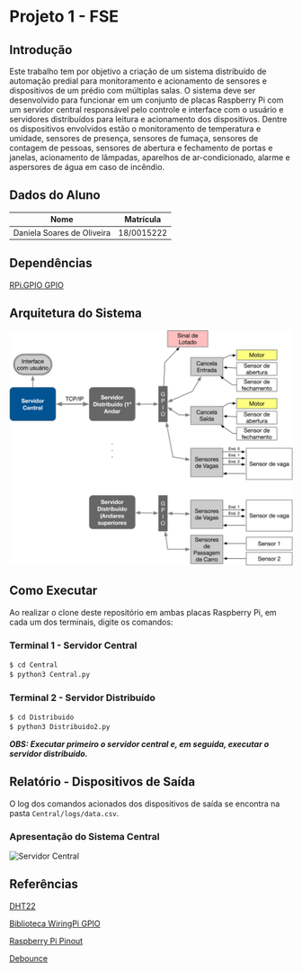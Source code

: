 # Projeto 1 - FSE

## Introdução

Este trabalho tem por objetivo a criação de um sistema distribuído de automação predial para monitoramento e acionamento de sensores e dispositivos de um prédio com múltiplas salas. O sistema deve ser desenvolvido para funcionar em um conjunto de placas Raspberry Pi com um servidor central responsável pelo controle e interface com o usuário e servidores distribuídos para leitura e acionamento dos dispositivos. Dentre os dispositivos envolvidos estão o monitoramento de temperatura e umidade, sensores de presença, sensores de fumaça, sensores de contagem de pessoas, sensores de abertura e fechamento de portas e janelas, acionamento de lâmpadas, aparelhos de ar-condicionado, alarme e aspersores de água em caso de incêndio.

## Dados do Aluno

| Nome                          | Matrícula  |
| ----------------------------- | ---------- |
| Daniela Soares de Oliveira | 18/0015222 |

## Dependências

[RPi.GPIO GPIO](https://pypi.org/project/RPi.GPIO/)



## Arquitetura do Sistema

![Arquitetura](assets/arquitetura_sistema_estacionamento.png)


## Como Executar

Ao realizar o clone deste repositório em ambas placas Raspberry Pi, em cada um dos terminais, digite os comandos:

### Terminal 1 - Servidor Central

```bash
$ cd Central
$ python3 Central.py
```

### Terminal 2 - Servidor Distribuído

```bash
$ cd Distribuido
$ python3 Distribuido2.py
```

**_OBS: Executar primeiro o servidor central e, em seguida, executar o servidor distribuído._**

## Relatório - Dispositivos de Saída

O log dos comandos acionados dos dispositivos de saída se encontra na pasta `Central/logs/data.csv`.

### Apresentação do Sistema Central

![Servidor Central](assets/menu.png)

## Referências

[DHT22](https://github.com/nebulx29/dht22)

[Biblioteca WiringPi GPIO](http://wiringpi.com/)

[Raspberry Pi Pinout](https://pinout.xyz/)

[Debounce](https://www.filipeflop.com/blog/debounce-o-que-e-e-como-resolver-via-software/)